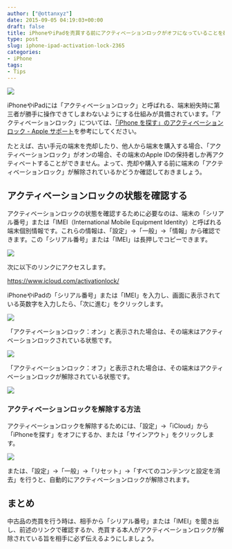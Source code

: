 ```yaml
---
author: ["@ottanxyz"]
date: 2015-09-05 04:19:03+00:00
draft: false
title: iPhoneやiPadを売買する前にアクティベーションロックがオフになっていることを確認する方法
type: post
slug: iphone-ipad-activation-lock-2365
categories:
- iPhone
tags:
- Tips
---
```


![](/uploads/2015/09/150905-55ea7da1a0d11.jpg)






iPhoneやiPadには「アクティベーションロック」と呼ばれる、端末紛失時に第三者が勝手に操作できてしまわないようにする仕組みが具備されています。「アクティベーションロック」については、[「iPhone を探す」のアクティベーションロック - Apple サポート](https://support.apple.com/ja-jp/HT201365)を参考にしてください。





たとえば、古い手元の端末を売却したり、他人から端末を購入する場合、「アクティベーションロック」がオンの場合、その端末のApple IDの保持者しか再アクティベートすることができません。よって、売却や購入する前に端末の「アクティベーションロック」が解除されているかどうか確認しておきましょう。





## アクティベーションロックの状態を確認する





アクティベーションロックの状態を確認するために必要なのは、端末の「シリアル番号」または「IMEI（International Mobile Equipment Identity）と呼ばれる端末個別情報です。これらの情報は、「設定」→「一般」→「情報」から確認できます。この「シリアル番号」または「IMEI」は長押しでコピーできます。





![](/uploads/2015/09/150905-55ea7da33cb8d.png)






次に以下のリンクにアクセスします。



https://www.icloud.com/activationlock/



iPhoneやiPadの「シリアル番号」または「IMEI」を入力し、画面に表示されている英数字を入力したら、「次に進む」をクリックします。


 


![](/uploads/2015/09/150905-55ea7da5f02d2.png)






「アクティベーションロック：オン」と表示された場合は、その端末はアクティベーションロックされている状態です。





![](/uploads/2015/09/150905-55ea7da82f116.png)






「アクティベーションロック：オフ」と表示された場合は、その端末はアクティベーションロックが解除されている状態です。





![](/uploads/2015/09/150905-55ea7daa16e77.png)






### アクティベーションロックを解除する方法





アクティベーションロックを解除するためには、「設定」→「iCloud」から「iPhoneを探す」をオフにするか、または「サインアウト」をクリックします。





![](/uploads/2015/09/150905-55ea7dab7bfb4.png)






または、「設定」→「一般」→「リセット」→「すべてのコンテンツと設定を消去」を行うと、自動的にアクティベーションロックが解除されます。





## まとめ





中古品の売買を行う時は、相手から「シリアル番号」または「IMEI」を聞き出し、前述のリンクで確認するか、売買する本人がアクティベーションロックが解除されている旨を相手に必ず伝えるようにしましょう。
